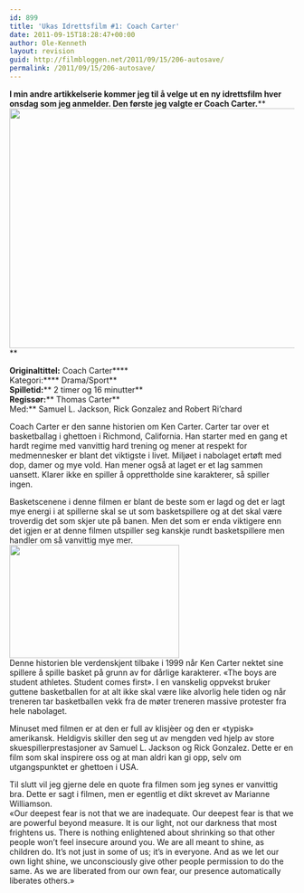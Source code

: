 ```yaml
---
id: 899
title: 'Ukas Idrettsfilm #1: Coach Carter'
date: 2011-09-15T18:28:47+00:00
author: Ole-Kenneth
layout: revision
guid: http://filmbloggen.net/2011/09/15/206-autosave/
permalink: /2011/09/15/206-autosave/
---
```

**I min andre artikkelserie kommer jeg til å velge ut en ny idrettsfilm hver onsdag som jeg anmelder. Den første jeg valgte er Coach Carter.****  
<img class="alignnone size-medium wp-image-208" src="http://filmbloggen.net/wp-content/uploads//2011/04/coach-carter.jpg?w=300" alt="" width="566" height="424" />** 

**Originaltittel:** Coach Carter****  
Kategori:**** Drama/Sport**  
**Spilletid:**** 2 timer og 16 minutter**  
**Regissør:**** Thomas Carter**  
Med:** Samuel L. Jackson, Rick Gonzalez and Robert Ri&#8217;chard

Coach Carter er den sanne historien om Ken Carter. Carter tar over et basketballag i ghettoen i Richmond, California. Han starter med en gang et hardt regime med vanvittig hard trening og mener at respekt for medmennesker er blant det viktigste i livet. Miljøet i nabolaget ertøft med dop, damer og mye vold. Han mener også at laget er et lag sammen uansett. Klarer ikke en spiller å opprettholde sine karakterer, så spiller ingen.

Basketscenene i denne filmen er blant de beste som er lagd og det er lagt mye energi i at spillerne skal se ut som basketspillere og at det skal være troverdig det som skjer ute på banen. Men det som er enda viktigere enn det igjen er at denne filmen utspiller seg kanskje rundt basketspillere men handler om så vanvittig mye mer.  
[<img class="alignright size-medium wp-image-207" src="http://filmbloggen.net/wp-content/uploads//2011/04/coach-carter2.jpg?w=300" alt="" width="300" height="200" />](http://filmbloggen.net/wp-content/uploads//2011/04/coach-carter2.jpg)  
Denne historien ble verdenskjent tilbake i 1999 når Ken Carter nektet sine spillere å spille basket på grunn av for dårlige karakterer. &laquo;The boys are student athletes. Student comes first&raquo;. I en vanskelig oppvekst bruker guttene basketballen for at alt ikke skal være like alvorlig hele tiden og når treneren tar basketballen vekk fra de møter treneren massive protester fra hele nabolaget.

Minuset med filmen er at den er full av klisjèer og den er &laquo;typisk&raquo; amerikansk. Heldigvis skiller den seg ut av mengden ved hjelp av store skuespillerprestasjoner av Samuel L. Jackson og Rick Gonzalez. Dette er en film som skal inspirere oss og at man aldri kan gi opp, selv om utgangspunktet er ghettoen i USA.

Til slutt vil jeg gjerne dele en quote fra filmen som jeg synes er vanvittig bra. Dette er sagt i filmen, men er egentlig et dikt skrevet av Marianne Williamson.  
«Our deepest fear is not that we are inadequate. Our deepest fear is that we are powerful beyond measure. It is our light, not our darkness that most frightens us. There is nothing enlightened about shrinking so that other people won&#8217;t feel insecure around you. We are all meant to shine, as children do. It&#8217;s not just in some of us; it&#8217;s in everyone. And as we let our own light shine, we unconsciously give other people permission to do the same. As we are liberated from our own fear, our presence automatically liberates others.»